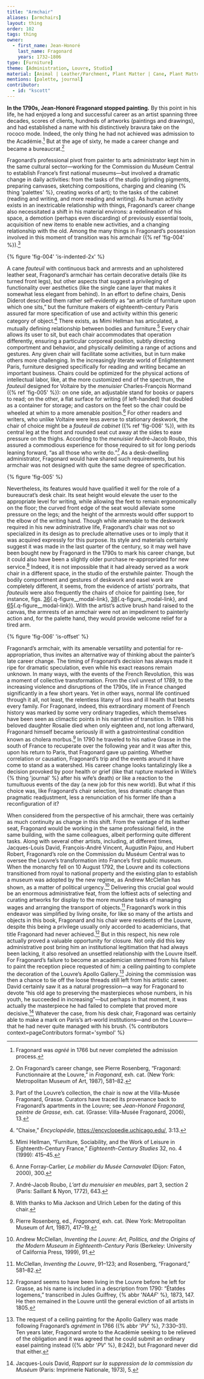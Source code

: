 ```yaml
---
title: "Armchair"
aliases: [armchairs]
layout: thing
order: 102
tags: thing
owner:
  - first_name: Jean-Honoré
    last_name: Fragonard
    years: 1732–1806
type: [Furniture]
theme: [Administration, Louvre, Studio]
material: [Animal | Leather/Parchment, Plant Matter | Cane, Plant Matter | Wood]
mentions: [palette, journal]
contributor:
  - id: "kscott"
---
```


**In the 1790s, Jean-Honoré Fragonard stopped painting.** By this point in his life, he had enjoyed a long and successful career as an artist spanning three decades, scores of clients, hundreds of artworks (paintings and drawings), and had established a name with his distinctively bravura take on the rococo mode. Indeed, the only thing he had not achieved was admission to the Académie.[^1] But at the age of sixty, he made a career change and became a bureaucrat.[^2]

Fragonard’s professional pivot from painter to arts administrator kept him in the same cultural sector—working for the Commission du Muséum Central to establish France’s first national museums—but involved a dramatic change in daily activities: from the tasks of the studio (grinding pigments, preparing canvases, sketching compositions, charging and cleaning {% thing 'palettes' %}, creating works of art); to the tasks of the cabinet (reading and writing, and more reading and writing). As human activity exists in an inextricable relationship with things, Fragonard’s career change also necessitated a shift in his material environs: a redelineation of his space, a demotion (perhaps even discarding) of previously essential tools, acquisition of new items to enable new activities, and a changing relationship with the old. Among the many things in Fragonard’s possession involved in this moment of transition was his armchair ({% ref 'fig-004' %}).[^3]

{% figure 'fig-004' 'is-indented-2x' %}

A cane *fauteuil* with continuous back and armrests and an upholstered leather seat, Fragonard’s armchair has certain decorative details (like its turned front legs), but other aspects that suggest a privileging of functionality over aesthetics (like the single cane layer that makes it somewhat less elegant from behind). In an effort to define chairs, Denis Diderot described them rather self-evidently as “an article of furniture upon which one sits,” but the furniture makers of eighteenth-century Paris assured far more specification of use and activity within this generic category of object.[^4] There exists, as Mimi Hellman has articulated, a mutually defining relationship between bodies and furniture.[^5] Every chair allows its user to sit, but each chair accommodates that operation differently, ensuring a particular corporeal position, subtly directing comportment and behavior, and physically delimiting a range of actions and gestures. Any given chair will facilitate some activities, but in turn make others more challenging. In the increasingly literate world of Enlightenment Paris, furniture designed specifically for reading and writing became an important business. Chairs could be optimized for the physical actions of intellectual labor, like, at the more customized end of the spectrum, the *fauteuil* designed for Voltaire by the *menuisier* Charles-François Normand ({% ref 'fig-005' %}): on one side, an adjustable stand for books or papers to read; on the other, a flat surface for writing (if left-handed) that doubled as a container for storage; and castors on the feet so the chair could be wheeled at whim to a more amenable position.[^6] For other readers and writers, who unlike Voltaire were less averse to stationary deskwork, the chair of choice might be a *fauteuil de cabinet* ({% ref 'fig-006' %}), with its central leg at the front and rounded seat cut away at the sides to ease pressure on the thighs. According to the *menuisier* André-Jacob Roubo, this assured a commodious experience for those required to sit for long periods leaning forward, “as all those who write do.”[^7] As a desk-dwelling administrator, Fragonard would have shared such requirements, but his armchair was not designed with quite the same degree of specification.

{% figure 'fig-005' %}

Nevertheless, its features would have qualified it well for the role of a bureaucrat’s desk chair. Its seat height would elevate the user to the appropriate level for writing, while allowing the feet to remain ergonomically on the floor; the curved front edge of the seat would alleviate some pressure on the legs; and the height of the armrests would offer support to the elbow of the writing hand. Though while amenable to the deskwork required in his new administrative life, Fragonard’s chair was not so specialized in its design as to preclude alternative uses or to imply that it was acquired expressly for this purpose. Its style and materials certainly suggest it was made in the last quarter of the century, so it may well have been bought new by Fragonard in the 1790s to mark his career change, but it could also have been a slightly older purchase re-appropriated for new service.[^8] Indeed, it is not impossible that it had already served as a work chair in a different space, in the studio of the erstwhile painter. Though the bodily comportment and gestures of deskwork and easel work are completely different, it seems, from the evidence of artists’ portraits, that *fauteuils* were also frequently the chairs of choice for painting (see, for instance, figs. [36](#fig-036){.q-figure__modal-link}, [38](#fig-038){.q-figure__modal-link}, and [65](#fig-065){.q-figure__modal-link}). With the artist’s active brush hand raised to the canvas, the armrests of an armchair were not an impediment to painterly action and, for the palette hand, they would provide welcome relief for a tired arm.

{% figure 'fig-006' 'is-offset' %}

Fragonard’s armchair, with its amenable versatility and potential for re-appropriation, thus invites an alternative way of thinking about the painter’s late career change. The timing of Fragonard’s decision has always made it ripe for dramatic speculation, even while his exact reasons remain unknown. In many ways, with the events of the French Revolution, this was a moment of collective transformation. From the civil unrest of 1789, to the increasing violence and disruptions of the 1790s, life in France changed significantly in a few short years. Yet in other ways, normal life continued through it all, not least, the relentless litany of loss and ill health that besets every family. For Fragonard, indeed, this extraordinary moment of French history was marked by some very ordinary tragedies, which themselves have been seen as climactic points in his narrative of transition. In 1788 his beloved daughter Rosalie died when only eighteen and, not long afterward, Fragonard himself became seriously ill with a gastrointestinal condition known as cholera morbus.[^9] In 1790 he traveled to his native Grasse in the south of France to recuperate over the following year and it was after this, upon his return to Paris, that Fragonard gave up painting. Whether correlation or causation, Fragonard’s trip and the events around it have come to stand as a watershed. His career change looks tantalizingly like a decision provoked by poor health or grief (like that rupture marked in Wille’s {% thing 'journal' %} after his wife’s death) or like a reaction to the tumultuous events of the day (a new job for this new world). But what if this choice was, like Fragonard’s chair selection, less dramatic change than pragmatic readjustment, less a renunciation of his former life than a reconfiguration of it?

When considered from the perspective of his armchair, there was certainly as much continuity as change in this shift. From the vantage of its leather seat, Fragonard would be working in the same professional field, in the same building, with the same colleagues, albeit performing quite different tasks. Along with several other artists, including, at different times, Jacques-Louis David, François-André Vincent, Augustin Pajou, and Hubert Robert, Fragonard’s role on the Commission du Muséum Central was to oversee the Louvre’s transformation into France’s first public museum. When the monarchy fell on 10 August 1792, the Louvre and its collections transitioned from royal to national property and the existing plan to establish a museum was adopted by the new regime, as Andrew McClellan has shown, as a matter of political urgency.[^10] Delivering this crucial goal would be an enormous administrative feat, from the loftiest acts of selecting and curating artworks for display to the more mundane tasks of managing wages and arranging the transport of objects.[^11] Fragonard’s work in this endeavor was simplified by living onsite, for like so many of the artists and objects in this book, Fragonard and his chair were residents of the Louvre, despite this being a privilege usually only accorded to academicians, that title Fragonard had never achieved.[^12] But in this respect, his new role actually proved a valuable opportunity for closure. Not only did this key administrative post bring him an institutional legitimation that had always been lacking, it also resolved an unsettled relationship with the Louvre itself. For Fragonard’s failure to become an academician stemmed from his failure to paint the reception piece requested of him: a ceiling painting to complete the decoration of the Louvre’s Apollo Gallery.[^13] Joining the commission was then a chance to tie off the loose threads still left from his artistic career. David certainly saw it as a natural progression—a way for Fragonard to devote “his old age to preserving the masterpieces whose numbers, in his youth, he succeeded in increasing”—but perhaps in that moment, it was actually the masterpiece he had failed to complete that proved more decisive.[^14] Whatever the case, from his desk chair, Fragonard was certainly able to make a mark on Paris’s art-world institutions—and on the Louvre—that he had never quite managed with his brush. {% contributors context=pageContributors format='symbol' %}

<div class="additional-figs" hidden>

{% figuregroup '3' 'fig-036, fig-038, fig-065' %}

</div>

[^1]: Fragonard was *agréé* in 1766 but never completed the admission process.

[^2]: On Fragonard’s career change, see Pierre Rosenberg, “Fragonard: Functionnaire at the Louvre,” in *Fragonard*, exh. cat. (New York: Metropolitan Museum of Art, 1987), 581–82.

[^3]: Part of the Louvre’s collection, the chair is now at the Villa-Musée Fragonard, Grasse. Curators have traced its provenance back to Fragonard’s apartments in the Louvre; see *Jean-Honoré Fragonard, peintre de Grasse*, exh. cat. (Grasse: Villa-Musée Fragonard, 2006), 13.

[^4]: “Chaise,” *Encyclopédie*, <https://encyclopedie.uchicago.edu/>, 3:13.

[^5]: Mimi Hellman, “Furniture, Sociability, and the Work of Leisure in Eighteenth-Century France,” *Eighteenth-Century Studies* 32, no. 4 (1999): 415–45.

[^6]: Anne Forray-Carlier, *Le mobilier du Musée Carnavalet* (Dijon: Faton, 2000), 300.

[^7]: André-Jacob Roubo, *L’art du menuisier en meubles*, part 3, section 2 (Paris: Saillant & Nyon, 1772), 643.

[^8]: With thanks to Mia Jackson and Ulrich Leben for the dating of this chair.

[^9]: Pierre Rosenberg, ed., *Fragonard*, exh. cat. (New York: Metropolitan Museum of Art, 1987), 417–19.

[^10]: Andrew McClellan, *Inventing the Louvre: Art, Politics, and the Origins of the Modern Museum in Eighteenth-Century Paris* (Berkeley: University of California Press, 1999), 91.

[^11]: McClellan, *Inventing the Louvre*, 91–123; and Rosenberg, “Fragonard,” 581–82.

[^12]: Fragonard seems to have been living in the Louvre before he left for Grasse, as his name is included in a description from 1790: “Étatdes logemens,” transcribed in Jules Guiffrey, {% abbr '*NAAF*' %}*,* 1873, 147. He then remained in the Louvre until the general eviction of all artists in 1805.

[^13]: The request of a ceiling painting for the Apollo Gallery was made following Fragonard’s *agrément* in 1766 ({% abbr '*PV*' %}, 7:330–31). Ten years later, Fragonard wrote to the Académie seeking to be relieved of the obligation and it was agreed that he could submit an ordinary easel painting instead ({% abbr '*PV*' %}, 8:242), but Fragonard never did that either.

[^14]: Jacques-Louis David, *Rapport sur la suppression de la commission du Muséum* (Paris: Imprimerie Nationale, 1973), 5.

